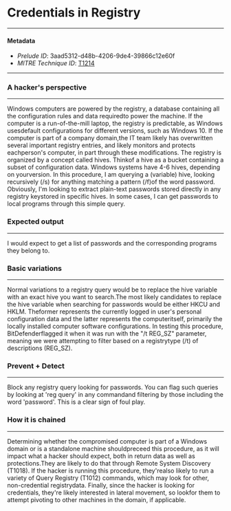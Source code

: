 
# Credentials in Registry

---

#### Metadata

- *Prelude ID*: 3aad5312-d48b-4206-9de4-39866c12e60f
- *MITRE Technique ID*: [T1214](https://attack.mitre.org/techniques/T1214/)

---

### A hacker's perspective

---

Windows computers are powered by the registry, a database containing all the configuration rules and data requiredto power the machine. If the computer is a run-of-the-mill laptop, the registry is predictable, as Windows usesdefault configurations for different versions, such as Windows 10. If the computer is part of a company domain,the IT team likely has overwritten several important registry entries, and likely monitors and protects eachperson's computer, in part through these modifications. The registry is organized by a concept called hives. Thinkof a hive as a bucket containing a subset of configuration data. Windows systems have 4-6 hives, depending on yourversion. In this procedure, I am querying a (variable) hive, looking recursively (/s) for anything matching a pattern (/f)of the word password. Obviously, I'm looking to extract plain-text passwords stored directly in any registry keystored in specific hives. In some cases, I can get passwords to local programs through this simple query.

### Expected output

---

I would expect to get a list of passwords and the corresponding programs they belong to.

### Basic variations

---

Normal variations to a registry query would be to replace the hive variable with an exact hive you want to search.The most likely candidates to replace the hive variable when searching for passwords would be either HKCU and HKLM. Theformer represents the currently logged in user's personal configuration data and the latter represents the computeritself, primarily the locally installed computer software configurations. In testing this procedure, BitDefenderflagged it when it was run with the "/t REG_SZ" parameter, meaning we were attempting to filter based on a registrytype (/t) of descriptions (REG_SZ).

### Prevent + Detect

---

Block any registry query looking for passwords. You can flag such queries by looking at 'reg query' in any commandand filtering by those including the word 'password'. This is a clear sign of foul play.

### How it is chained

---

Determining whether the compromised computer is part of a Windows domain or is a standalone machine shouldpreceed this procedure, as it will impact what a hacker should expect, both in return data as well as protections.They are likely to do that through Remote System Discovery (T1018). If the hacker is running this procedure, they'realso likely to run a variety of Query Registry (T1012) commands, which may look for other, non-credential registrydata. Finally, since the hacker is looking for credentials, they're likely interested in lateral movement, so lookfor them to attempt pivoting to other machines in the domain, if applicable.
